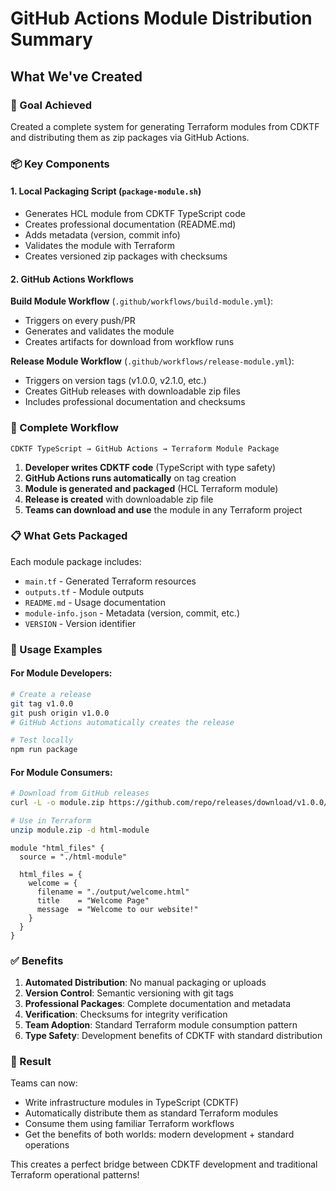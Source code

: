# GitHub Actions Module Distribution Summary

## What We've Created

### 🎯 Goal Achieved

Created a complete system for generating Terraform modules from CDKTF and distributing them as zip packages via GitHub Actions.

### 📦 Key Components

#### 1. Local Packaging Script (`package-module.sh`)

- Generates HCL module from CDKTF TypeScript code
- Creates professional documentation (README.md)
- Adds metadata (version, commit info)
- Validates the module with Terraform
- Creates versioned zip packages with checksums

#### 2. GitHub Actions Workflows

**Build Module Workflow** (`.github/workflows/build-module.yml`):

- Triggers on every push/PR
- Generates and validates the module
- Creates artifacts for download from workflow runs

**Release Module Workflow** (`.github/workflows/release-module.yml`):

- Triggers on version tags (v1.0.0, v2.1.0, etc.)
- Creates GitHub releases with downloadable zip files
- Includes professional documentation and checksums

### 🔄 Complete Workflow

```
CDKTF TypeScript → GitHub Actions → Terraform Module Package
```

1. **Developer writes CDKTF code** (TypeScript with type safety)
2. **GitHub Actions runs automatically** on tag creation
3. **Module is generated and packaged** (HCL Terraform module)
4. **Release is created** with downloadable zip file
5. **Teams can download and use** the module in any Terraform project

### 📋 What Gets Packaged

Each module package includes:

- `main.tf` - Generated Terraform resources
- `outputs.tf` - Module outputs
- `README.md` - Usage documentation
- `module-info.json` - Metadata (version, commit, etc.)
- `VERSION` - Version identifier

### 🚀 Usage Examples

#### For Module Developers:

```bash
# Create a release
git tag v1.0.0
git push origin v1.0.0
# GitHub Actions automatically creates the release

# Test locally
npm run package
```

#### For Module Consumers:

```bash
# Download from GitHub releases
curl -L -o module.zip https://github.com/repo/releases/download/v1.0.0/terraform-html-module-v1.0.0.zip

# Use in Terraform
unzip module.zip -d html-module
```

```hcl
module "html_files" {
  source = "./html-module"

  html_files = {
    welcome = {
      filename = "./output/welcome.html"
      title    = "Welcome Page"
      message  = "Welcome to our website!"
    }
  }
}
```

### ✅ Benefits

1. **Automated Distribution**: No manual packaging or uploads
2. **Version Control**: Semantic versioning with git tags
3. **Professional Packages**: Complete documentation and metadata
4. **Verification**: Checksums for integrity verification
5. **Team Adoption**: Standard Terraform module consumption pattern
6. **Type Safety**: Development benefits of CDKTF with standard distribution

### 🎉 Result

Teams can now:

- Write infrastructure modules in TypeScript (CDKTF)
- Automatically distribute them as standard Terraform modules
- Consume them using familiar Terraform workflows
- Get the benefits of both worlds: modern development + standard operations

This creates a perfect bridge between CDKTF development and traditional Terraform operational patterns!
